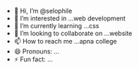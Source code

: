 - 👋 Hi, I’m @selophile
- 👀 I’m interested in ...web development
- 🌱 I’m currently learning ...css
- 💞️ I’m looking to collaborate on ...website
- 📫 How to reach me ...apna college
- 😄 Pronouns: ...
- ⚡ Fun fact: ...

<!---
selophile/selophile is a ✨ special ✨ repository because its `README.md` (this file) appears on your GitHub profile.
You can click the Preview link to take a look at your changes.
--->
